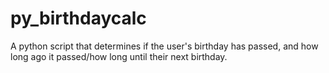 # py_birthdaycalc
A python script that determines if the user's birthday has passed, and how long ago it passed/how long until their next birthday.
